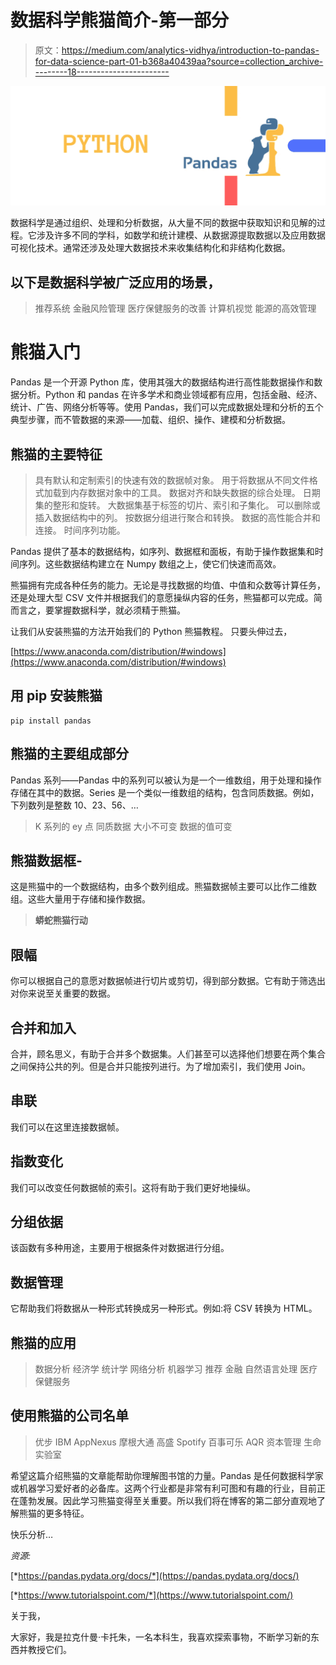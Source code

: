 # 数据科学熊猫简介-第一部分

> 原文：<https://medium.com/analytics-vidhya/introduction-to-pandas-for-data-science-part-01-b368a40439aa?source=collection_archive---------18----------------------->

![](img/6a7be5ef4f7a8b323bdfabd613cbcea9.png)

数据科学是通过组织、处理和分析数据，从大量不同的数据中获取知识和见解的过程。它涉及许多不同的学科，如数学和统计建模、从数据源提取数据以及应用数据可视化技术。通常还涉及处理大数据技术来收集结构化和非结构化数据。

## **以下是数据科学被广泛应用的场景，**

> 推荐系统
> 金融风险管理
> 医疗保健服务的改善
> 计算机视觉
> 能源的高效管理

# **熊猫入门**

Pandas 是一个开源 Python 库，使用其强大的数据结构进行高性能数据操作和数据分析。Python 和 pandas 在许多学术和商业领域都有应用，包括金融、经济、统计、广告、网络分析等等。使用 Pandas，我们可以完成数据处理和分析的五个典型步骤，而不管数据的来源——加载、组织、操作、建模和分析数据。

## **熊猫的主要特征**

> 具有默认和定制索引的快速有效的数据帧对象。
> 用于将数据从不同文件格式加载到内存数据对象中的工具。
> 数据对齐和缺失数据的综合处理。
> 日期集的整形和旋转。
> 大数据集基于标签的切片、索引和子集化。
> 可以删除或插入数据结构中的列。
> 按数据分组进行聚合和转换。
> 数据的高性能合并和连接。
> 时间序列功能。

Pandas 提供了基本的数据结构，如序列、数据框和面板，有助于操作数据集和时间序列。这些数据结构建立在 Numpy 数组之上，使它们快速而高效。

熊猫拥有完成各种任务的能力。无论是寻找数据的均值、中值和众数等计算任务，还是处理大型 CSV 文件并根据我们的意愿操纵内容的任务，熊猫都可以完成。简而言之，要掌握数据科学，就必须精于熊猫。

让我们从安装熊猫的方法开始我们的 Python 熊猫教程。
只要头伸过去，

[https://www.anaconda.com/distribution/#windows](https://www.anaconda.com/distribution/#windows)

## 用 pip 安装熊猫

```
pip install pandas
```

## 熊猫的主要组成部分

Pandas 系列——Pandas 中的系列可以被认为是一个一维数组，用于处理和操作存储在其中的数据。Series 是一个类似一维数组的结构，包含同质数据。例如，下列数列是整数 10、23、56、…

> K 系列的 ey 点
> 同质数据
> 大小不可变
> 数据的值可变

## 熊猫数据框-

这是熊猫中的一个数据结构，由多个数列组成。熊猫数据帧主要可以比作二维数组。这些大量用于存储和操作数据。

> **蟒蛇熊猫行动**

## 限幅

你可以根据自己的意愿对数据帧进行切片或剪切，得到部分数据。它有助于筛选出对你来说至关重要的数据。

## 合并和加入

合并，顾名思义，有助于合并多个数据集。人们甚至可以选择他们想要在两个集合之间保持公共的列。但是合并只能按列进行。为了增加索引，我们使用 Join。

## 串联

我们可以在这里连接数据帧。

## 指数变化

我们可以改变任何数据帧的索引。这将有助于我们更好地操纵。

## 分组依据

该函数有多种用途，主要用于根据条件对数据进行分组。

## 数据管理

它帮助我们将数据从一种形式转换成另一种形式。例如:将 CSV 转换为 HTML。

## 熊猫的应用

> 数据分析
> 经济学
> 统计学
> 网络分析
> 机器学习
> 推荐
> 金融
> 自然语言处理
> 医疗保健服务

## 使用熊猫的公司名单

> 优步
> IBM
> AppNexus
> 摩根大通
> 高盛
> Spotify
> 百事可乐
> AQR 资本管理
> 生命实验室

希望这篇介绍熊猫的文章能帮助你理解图书馆的力量。Pandas 是任何数据科学家或机器学习爱好者的必备库。这两个行业都是非常有利可图和有趣的行业，目前正在蓬勃发展。因此学习熊猫变得至关重要。所以我们将在博客的第二部分直观地了解熊猫的更多特征。

快乐分析…

*资源:*

[*https://pandas.pydata.org/docs/*](https://pandas.pydata.org/docs/)

[*https://www.tutorialspoint.com/*](https://www.tutorialspoint.com/)

关于我，

大家好，我是拉克什曼·卡托朱，一名本科生，我喜欢探索事物，不断学习新的东西并教授它们。